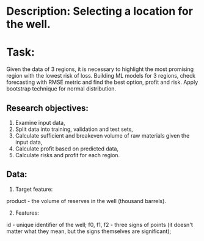 # Description: Selecting a location for the well.
# Task:
Given the data of 3 regions, it is necessary to highlight the most promising region with the lowest risk of loss.
Building ML models for 3 regions, check forecasting with RMSE metric and find the best option, profit and risk. 
Apply bootstrap technique for normal distribution.

## Research objectives:

1. Examine input data,
2. Split data into training, validation and test sets,
3. Calculate sufficient and breakeven volume of raw materials given the input data,
4. Calculate profit based on predicted data,
5. Calculate risks and profit for each region.

## Data:

1. Target feature:

product - the volume of reserves in the well (thousand barrels).

2. Features:

id - unique identifier of the well;
f0, f1, f2 - three signs of points (it doesn't matter what they mean, but the signs themselves are significant);
